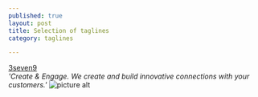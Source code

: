 ```yaml
---
published: true
layout: post
title: Selection of taglines
category: taglines

---
```


<u>3seven9 </u> <br>
_'Create & Engage. We create and build innovative connections with your customers.'_
![picture alt](http://i.imgur.com/o1cdteE.png)




